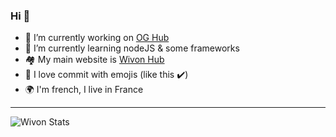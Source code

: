 ### Hi 👋

- 🔭 I’m currently working on [OG Hub](https://github.com/Wivon/OGHub)
- 🌱 I’m currently learning nodeJS & some frameworks
- 🏘️ My main website is [Wivon Hub](https://wivon-hub.tk)
- 💖 I love commit with emojis (like this ✔️)
- 🌍 I'm french, I live in France

<hr>

![Wivon Stats](https://github-readme-stats.vercel.app/api?username=Wivon&hide=issues,stars,contribs,prs)

<!--
**Wivon/Wivon** is a ✨ _special_ ✨ repository because its `README.md` (this file) appears on your GitHub profile.
Here are some ideas to get you started:

- 🔭 I’m currently working on ...
- 🌱 I’m currently learning ...
- 👯 I’m looking to collaborate on ...
- 🤔 I’m looking for help with ...
- 💬 Ask me about ...
- 📫 How to reach me: ...
- ⚡ Fun fact: ...
-->
